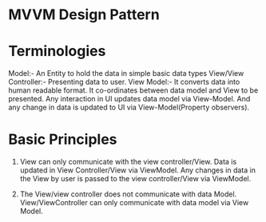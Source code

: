# MVVM Design Pattern
# Terminologies
Model:- An Entity to hold the data in simple basic data types
View/View Controller:- Presenting data to user.
View Model:-  It converts data into human readable format. It co-ordinates between data model and View to be presented. Any interaction in UI updates data model via View-Model. And any change in data is updated to UI via View-Model(Property observers).

# Basic Principles
1. View can only communicate with the view controller/View. Data is updated in View Controller/View via ViewModel. Any changes in data in the View by user is passed to the view controller/View via ViewModel.

2. The View/view controller does not communicate with data Model. View/ViewController can only communicate with data model via View Model.
